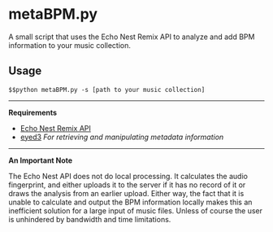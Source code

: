 metaBPM.py
==========

A small script that uses the Echo Nest Remix API to analyze and add BPM information to your music collection.

Usage
-----
	$$python metaBPM.py -s [path to your music collection]
	

***
**Requirements**

* [Echo Nest Remix API](http://echonest.github.com/remix/)
* [eyed3](http://eyed3.nicfit.net/) *For retrieving and manipulating metadata information*
***
**An Important Note**

The Echo Nest API does not do local processing. It calculates the audio fingerprint, and either uploads it to the server if it has no record of it or draws the analysis from an earlier upload. Either way, 
the fact that it is unable to calculate and output the BPM information locally makes this an inefficient solution for a large input of music files. Unless of course the user is unhindered by bandwidth and time limitations.

